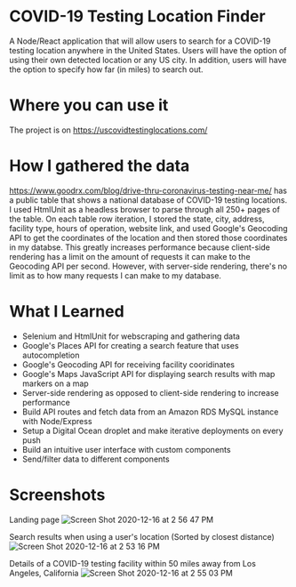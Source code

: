 # COVID-19 Testing Location Finder

A Node/React application that will allow users to search for a COVID-19 testing location anywhere in the United States. Users will have the option of using their own detected location or any US city. In addition, users will have the option to specify how far (in miles) to search out. 

# Where you can use it

The project is on https://uscovidtestinglocations.com/

# How I gathered the data

https://www.goodrx.com/blog/drive-thru-coronavirus-testing-near-me/ has a public table that shows a national database of COVID-19 testing locations. I used HtmlUnit as a headless browser to parse through all 250+ pages of the table. On each table row iteration, I stored the state, city, address, facility type, hours of operation, website link, and used Google's Geocoding API to get the coordinates of the location and then stored those coordinates in my databse. This greatly increases performance because client-side rendering has a limit on the amount of requests it can make to the Geocoding API per second. However, with server-side rendering, there's no limit as to how many requests I can make to my database.

# What I Learned
 
* Selenium and HtmlUnit for webscraping and gathering data 
* Google's Places API for creating a search feature that uses autocompletion
* Google's Geocoding API for receiving facility cooridinates
* Google's Maps JavaScript API for displaying search results with map markers on a map
* Server-side rendering as opposed to client-side rendering to increase performance
* Build API routes and fetch data from an Amazon RDS MySQL instance with Node/Express
* Setup a Digital Ocean droplet and make iterative deployments on every push
* Build an intuitive user interface with custom components
* Send/filter data to different components

# Screenshots

Landing page
![Screen Shot 2020-12-16 at 2 56 47 PM](https://user-images.githubusercontent.com/44252033/102405658-1ccdad00-3faf-11eb-9eb0-0ae905403379.png)

Search results when using a user's location (Sorted by closest distance)
![Screen Shot 2020-12-16 at 2 53 16 PM](https://user-images.githubusercontent.com/44252033/102405696-26efab80-3faf-11eb-86fa-4b8183753622.png)



Details of a COVID-19 testing facility within 50 miles away from Los Angeles, California
![Screen Shot 2020-12-16 at 2 55 03 PM](https://user-images.githubusercontent.com/44252033/102405731-3242d700-3faf-11eb-803f-429c54c0d780.png)
